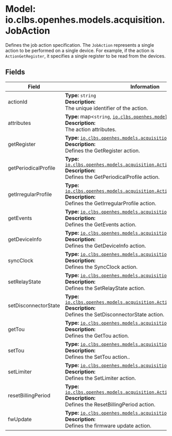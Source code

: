 # Model: io.clbs.openhes.models.acquisition.JobAction

Defines the job action specification.
 The `JobAction` represents a single action to be performed on a single device.
 For example, if the action is `ActionGetRegister`, it specifies a single register to be read from the devices.

## Fields

| Field | Information |
| --- | --- |
| actionId | <b>Type:</b> `string`<br><b>Description:</b><br>The unique identifier of the action. |
| attributes | <b>Type:</b> map<`string`, [`io.clbs.openhes.models.common.FieldValue`](model-io-clbs-openhes-models-common-fieldvalue.md)><br><b>Description:</b><br>The action attributes. |
| getRegister | <b>Type:</b> [`io.clbs.openhes.models.acquisition.ActionGetRegister`](model-io-clbs-openhes-models-acquisition-actiongetregister.md)<br><b>Description:</b><br>Defines the GetRegister action. |
| getPeriodicalProfile | <b>Type:</b> [`io.clbs.openhes.models.acquisition.ActionGetPeriodicalProfile`](model-io-clbs-openhes-models-acquisition-actiongetperiodicalprofile.md)<br><b>Description:</b><br>Defines the GetPeriodicalProfile action. |
| getIrregularProfile | <b>Type:</b> [`io.clbs.openhes.models.acquisition.ActionGetIrregularProfile`](model-io-clbs-openhes-models-acquisition-actiongetirregularprofile.md)<br><b>Description:</b><br>Defines the GetIrregularProfile action. |
| getEvents | <b>Type:</b> [`io.clbs.openhes.models.acquisition.ActionGetEvents`](model-io-clbs-openhes-models-acquisition-actiongetevents.md)<br><b>Description:</b><br>Defines the GetEvents action. |
| getDeviceInfo | <b>Type:</b> [`io.clbs.openhes.models.acquisition.ActionGetDeviceInfo`](model-io-clbs-openhes-models-acquisition-actiongetdeviceinfo.md)<br><b>Description:</b><br>Defines the GetDeviceInfo action. |
| syncClock | <b>Type:</b> [`io.clbs.openhes.models.acquisition.ActionSyncClock`](model-io-clbs-openhes-models-acquisition-actionsyncclock.md)<br><b>Description:</b><br>Defines the SyncClock action. |
| setRelayState | <b>Type:</b> [`io.clbs.openhes.models.acquisition.ActionSetRelayState`](model-io-clbs-openhes-models-acquisition-actionsetrelaystate.md)<br><b>Description:</b><br>Defines the SetRelayState action. |
| setDisconnectorState | <b>Type:</b> [`io.clbs.openhes.models.acquisition.ActionSetDisconnectorState`](model-io-clbs-openhes-models-acquisition-actionsetdisconnectorstate.md)<br><b>Description:</b><br>Defines the SetDisconnectorState action. |
| getTou | <b>Type:</b> [`io.clbs.openhes.models.acquisition.ActionGetTou`](model-io-clbs-openhes-models-acquisition-actiongettou.md)<br><b>Description:</b><br>Defines the GetTou action. |
| setTou | <b>Type:</b> [`io.clbs.openhes.models.acquisition.ActionSetTou`](model-io-clbs-openhes-models-acquisition-actionsettou.md)<br><b>Description:</b><br>Defines the SetTou action.. |
| setLimiter | <b>Type:</b> [`io.clbs.openhes.models.acquisition.ActionSetLimiter`](model-io-clbs-openhes-models-acquisition-actionsetlimiter.md)<br><b>Description:</b><br>Defines the SetLimiter action. |
| resetBillingPeriod | <b>Type:</b> [`io.clbs.openhes.models.acquisition.ActionResetBillingPeriod`](model-io-clbs-openhes-models-acquisition-actionresetbillingperiod.md)<br><b>Description:</b><br>Defines the ResetBillingPeriod action. |
| fwUpdate | <b>Type:</b> [`io.clbs.openhes.models.acquisition.ActionFwUpdate`](model-io-clbs-openhes-models-acquisition-actionfwupdate.md)<br><b>Description:</b><br>Defines the firmware update action. |

